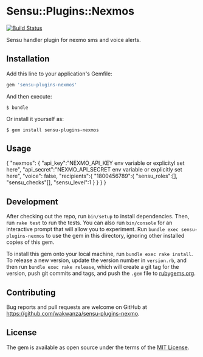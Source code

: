 # Sensu::Plugins::Nexmos
[![Build Status](https://travis-ci.org/wakwanza/sensu-plugins-nexmos.svg?branch=master)](https://travis-ci.org/wakwanza/sensu-plugins-nexmos)

Sensu handler plugin for nexmo sms and voice alerts.

## Installation

Add this line to your application's Gemfile:

```ruby
gem 'sensu-plugins-nexmos'
```

And then execute:

    $ bundle

Or install it yourself as:

    $ gem install sensu-plugins-nexmos

## Usage

{
	"nexmos":
		{
			"api_key":"NEXMO_API_KEY env variable or explicityl set here",
			"api_secret":"NEXMO_API_SECRET env variable or explicitly set here",
			"voice": false,
			"recipients":{
				"1800456789":{
				"sensu_roles":[],
				"sensu_checks"[],
				"sensu_level":1
				}
			}
  	}
}

## Development

After checking out the repo, run `bin/setup` to install dependencies. Then, run `rake test` to run the tests. You can also run `bin/console` for an interactive prompt that will allow you to experiment. Run `bundle exec sensu-plugins-nexmos` to use the gem in this directory, ignoring other installed copies of this gem.

To install this gem onto your local machine, run `bundle exec rake install`. To release a new version, update the version number in `version.rb`, and then run `bundle exec rake release`, which will create a git tag for the version, push git commits and tags, and push the `.gem` file to [rubygems.org](https://rubygems.org).

## Contributing

Bug reports and pull requests are welcome on GitHub at https://github.com/wakwanza/sensu-plugins-nexmo.


## License

The gem is available as open source under the terms of the [MIT License](http://opensource.org/licenses/MIT).

